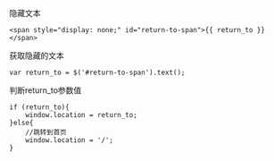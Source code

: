 隐藏文本

```
<span style="display: none;" id="return-to-span">{{ return_to }}</span>
```

获取隐藏的文本

```
var return_to = $('#return-to-span').text();
```

判断return\_to参数值

```
if (return_to){
    window.location = return_to;
}else{
    //跳转到首页
    window.location = '/';
}
```



